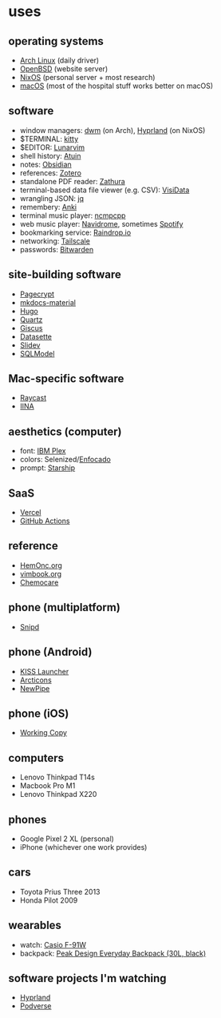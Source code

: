 # uses

## operating systems

- [Arch Linux](https://wiki.archlinux.org/title/Arch_Linux) (daily driver)
- [OpenBSD](https://www.openbsd.org/) (website server)
- [NixOS](https://www.nixos.org/) (personal server + most research)
- [macOS](https://www.apple.com/macos/) (most of the hospital stuff works better on macOS)


## software

- window managers: [dwm](https://dwm.suckless.org/) (on Arch), [Hyprland](https://hyprland.org/) (on NixOS)
- $TERMINAL: [kitty](https://sw.kovidgoyal.net/kitty/)
- $EDITOR: [Lunarvim](https://www.lunarvim.org/) 
- shell history: [Atuin](https://github.com/ellie/atuin)
- notes: [Obsidian](https://obsidian.md/)
- references: [Zotero](https://www.zotero.org/)
- standalone PDF reader: [Zathura](https://pwmt.org/projects/zathura/)
- terminal-based data file viewer (e.g. CSV): [VisiData](https://github.com/saulpw/visidata)
- wrangling JSON: [jq](https://github.com/stedolan/jq)
- remembery: [Anki](https://apps.ankiweb.net/)
- terminal music player: [ncmpcpp](https://github.com/ncmpcpp/ncmpcpp)
- web music player: [Navidrome](https://hyprland.org/), sometimes [Spotify](https://open.spotify.com/)
- bookmarking service: [Raindrop.io](https://raindrop.io/)
- networking: [Tailscale](https://tailscale.com/)
- passwords: [Bitwarden](https://bitwarden.com/)


## site-building software

- [Pagecrypt](https://github.com/Greenheart/pagecrypt)
- [mkdocs-material](https://squidfunk.github.io/mkdocs-material/)
- [Hugo](https://gohugo.io/)
- [Quartz](https://github.com/jackyzha0/quartz)
- [Giscus](https://github.com/giscus/giscus)
- [Datasette](https://datasette.io/)
- [Slidev](https://github.com/slidevjs/slidev)
- [SQLModel](https://github.com/tiangolo/sqlmodel)


## Mac-specific software

- [Raycast](https://www.raycast.com/)
- [IINA](https://iina.io/)


## aesthetics (computer)

- font:  [IBM Plex](https://www.ibm.com/plex/)
- colors: Selenized/[Enfocado](https://github.com/wuelnerdotexe/vim-enfocado)
- prompt: [Starship](https://starship.rs/)


## SaaS

-  [Vercel](https://vercel.com/)
-  [GitHub Actions](https://github.com/features/actions)


## reference

- [HemOnc.org](https://hemonc.org/wiki/Main_Page)
- [vimbook.org](https://www.vimbook.org/)
- [Chemocare](https://chemocare.com/)


## phone (multiplatform)

- [Snipd](https://www.snipd.com/)


## phone (Android)

- [KISS Launcher](https://kisslauncher.com/)
- [Arcticons](https://github.com/Donnnno/Arcticons)
- [NewPipe](https://newpipe.net/)


## phone (iOS)

- [Working Copy]()


## computers

-  Lenovo Thinkpad T14s
-  Macbook Pro M1
-  Lenovo Thinkpad X220


## phones

-  Google Pixel 2 XL (personal)
-  iPhone (whichever one work provides)


## cars

-  Toyota Prius Three 2013
-  Honda Pilot 2009


## wearables

- watch: [Casio F-91W](https://www.casio.com/us/watches/casio/product.F-91W-1/)
- backpack: [Peak Design Everyday Backpack (30L, black)](https://www.peakdesign.com/collections/all-bags/products/everyday-backpack)


## software projects I'm watching

- [Hyprland](https://github.com/hyprwm/Hyprland)
- [Podverse](https://podverse.fm/)
